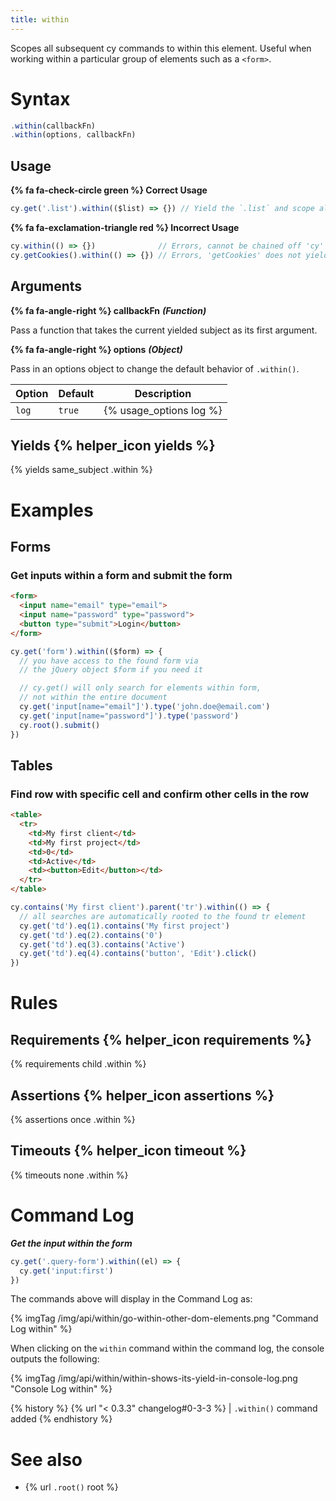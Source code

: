 ```yaml
---
title: within
---
```


Scopes all subsequent cy commands to within this element. Useful when working within a particular group of elements such as a `<form>`.

# Syntax

```javascript
.within(callbackFn)
.within(options, callbackFn)
```

## Usage

**{% fa fa-check-circle green %} Correct Usage**

```javascript
cy.get('.list').within(($list) => {}) // Yield the `.list` and scope all commands within it
```

**{% fa fa-exclamation-triangle red %} Incorrect Usage**

```javascript
cy.within(() => {})              // Errors, cannot be chained off 'cy'
cy.getCookies().within(() => {}) // Errors, 'getCookies' does not yield DOM element
```

## Arguments

**{% fa fa-angle-right %} callbackFn** ***(Function)***

Pass a function that takes the current yielded subject as its first argument.

**{% fa fa-angle-right %} options** ***(Object)***

Pass in an options object to change the default behavior of `.within()`.

Option | Default | Description
--- | --- | ---
`log` | `true` | {% usage_options log %}

## Yields {% helper_icon yields %}

{% yields same_subject .within %}

# Examples

## Forms

### Get inputs within a form and submit the form

```html
<form>
  <input name="email" type="email">
  <input name="password" type="password">
  <button type="submit">Login</button>
</form>
```

```javascript
cy.get('form').within(($form) => {
  // you have access to the found form via
  // the jQuery object $form if you need it

  // cy.get() will only search for elements within form,
  // not within the entire document
  cy.get('input[name="email"]').type('john.doe@email.com')
  cy.get('input[name="password"]').type('password')
  cy.root().submit()
})
```

## Tables

### Find row with specific cell and confirm other cells in the row

```html
<table>
  <tr>
    <td>My first client</td>
    <td>My first project</td>
    <td>0</td>
    <td>Active</td>
    <td><button>Edit</button></td>
  </tr>
</table>
```

```javascript
cy.contains('My first client').parent('tr').within(() => {
  // all searches are automatically rooted to the found tr element
  cy.get('td').eq(1).contains('My first project')
  cy.get('td').eq(2).contains('0')
  cy.get('td').eq(3).contains('Active')
  cy.get('td').eq(4).contains('button', 'Edit').click()
})
```

# Rules

## Requirements {% helper_icon requirements %}

{% requirements child .within %}

## Assertions {% helper_icon assertions %}

{% assertions once .within %}

## Timeouts {% helper_icon timeout %}

{% timeouts none .within %}

# Command Log

***Get the input within the form***

```javascript
cy.get('.query-form').within((el) => {
  cy.get('input:first')
})
```

The commands above will display in the Command Log as:

{% imgTag /img/api/within/go-within-other-dom-elements.png "Command Log within" %}

When clicking on the `within` command within the command log, the console outputs the following:

{% imgTag /img/api/within/within-shows-its-yield-in-console-log.png "Console Log within" %}

{% history %}
{% url "< 0.3.3" changelog#0-3-3 %} | `.within()` command added
{% endhistory %}

# See also

- {% url `.root()` root %}
